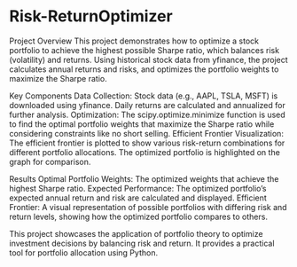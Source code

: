 # Risk-ReturnOptimizer
Project Overview
This project demonstrates how to optimize a stock portfolio to achieve the highest possible Sharpe ratio, which balances risk (volatility) and returns. Using historical stock data from yfinance, the project calculates annual returns and risks, and optimizes the portfolio weights to maximize the Sharpe ratio.

Key Components
Data Collection: Stock data (e.g., AAPL, TSLA, MSFT) is downloaded using yfinance. Daily returns are calculated and annualized for further analysis.
Optimization: The scipy.optimize.minimize function is used to find the optimal portfolio weights that maximize the Sharpe ratio while considering constraints like no short selling.
Efficient Frontier Visualization: The efficient frontier is plotted to show various risk-return combinations for different portfolio allocations. The optimized portfolio is highlighted on the graph for comparison.

Results
Optimal Portfolio Weights: The optimized weights that achieve the highest Sharpe ratio.
Expected Performance: The optimized portfolio’s expected annual return and risk are calculated and displayed.
Efficient Frontier: A visual representation of possible portfolios with differing risk and return levels, showing how the optimized portfolio compares to others.

This project showcases the application of portfolio theory to optimize investment decisions by balancing risk and return. It provides a practical tool for portfolio allocation using Python.
